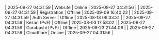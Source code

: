 | 2025-09-27 04:31:59 | Website | Online | 2025-09-27 04:31:56 |
| 2025-09-27 04:31:59 | Registration | Offline | 2025-09-09 16:40:23 |
| 2025-09-27 04:31:59 | Auth Server | Offline | 2025-08-18 09:33:31 |
| 2025-09-27 04:31:59 | Kezan (PvE) | Offline | 2025-08-03 17:58:02 |
| 2025-09-27 04:31:59 | Gurubashi (PvP) | Offline | 2025-08-23 21:44:06 |
| 2025-09-27 04:31:59 | Cloudflare | Online | 2025-09-27 04:31:56 |
